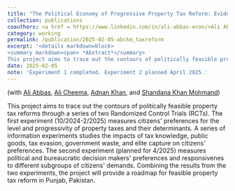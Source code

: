 ```yaml
---
title: "The Political Economy of Progressive Property Tax Reform: Evidence from Pakistan"
collection: publications
coauthors: <a href = https://www.linkedin.com/in/ali-abbas-econ/>Ali Abbas</a>, <a href = https://mhrc.lums.edu.pk/profile/ali-cheema-2/>Ali Cheema</a>, <a href = https://adnanqkhan.com/>Adnan Khan</a>,  and <a href = https://www.ids.ac.uk/people/shandana-khan-mohmand/>Shandana Khan Mohmand</a>
category: working
permalink: /publication/2025-02-05-abckm_taxreform
excerpt: '<details markdown=block>
<summary markdown=span> *Abstract*</summary> 
This project aims to trace out the contours of politically feasible property tax reforms through a series of two Randomized Control Trials (RCTs). The first experiment (10/2024-2/2025) measures citizens&apos; preferences for the level and progressivity of property taxes and their determinants. A series of information experiments studies the impacts of tax knowledge, public goods, tax evasion, government waste, and elite capture on citizens&apos; preferences. The second experiment (planned for 4/2025) measures political and bureaucratic decision makers&apos; preferences and responsivenes to different subgroups of citizens&apos; demands. Combining the results from the two experiments, the project will provide a roadmap for feasible property tax reform in Punjab, Pakistan.'
date: 2025-02-05
note: 'Experiment 1 completed. Experiment 2 planned April 2025.'
---
```

(with [Ali Abbas](https://www.linkedin.com/in/ali-abbas-econ/), [Ali Cheema](https://mhrc.lums.edu.pk/profile/ali-cheema-2/), [Adnan Khan](https://adnanqkhan.com/),  and [Shandana Khan Mohmand](https://www.ids.ac.uk/people/shandana-khan-mohmand/))

 
This project aims to trace out the contours of politically feasible property tax reforms through a series of two Randomized Control Trials (RCTs). The first experiment (10/2024-2/2025) measures citizens&apos; preferences for the level and progressivity of property taxes and their determinants. A series of information experiments studies the impacts of tax knowledge, public goods, tax evasion, government waste, and elite capture on citizens&apos; preferences. The second experiment (planned for 4/2025) measures political and bureaucratic decision makers&apos; preferences and responsivenes to different subgroups of citizens&apos; demands. Combining the results from the two experiments, the project will provide a roadmap for feasible property tax reform in Punjab, Pakistan.
